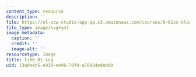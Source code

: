 ```yaml
---
content_type: resource
description: ''
file: https://ol-ocw-studio-app-qa.s3.amazonaws.com/courses/8-01sc-classical-mechanics-fall-2016/13ada4c5e938ee9670f4a78034edabb0_ls06_01.svg
file_type: image/svg+xml
image_metadata:
  caption: ''
  credit: ''
  image-alt: ''
resourcetype: Image
title: ls06_01.svg
uid: 13ada4c5-e938-ee96-70f4-a78034edabb0
---
```

